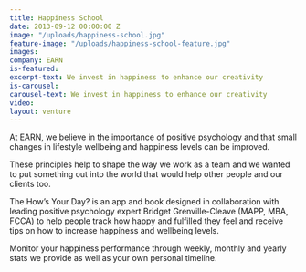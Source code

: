 ```yaml
---
title: Happiness School
date: 2013-09-12 00:00:00 Z
image: "/uploads/happiness-school.jpg"
feature-image: "/uploads/happiness-school-feature.jpg"
images: 
company: EARN
is-featured:
excerpt-text: We invest in happiness to enhance our creativity
is-carousel: 
carousel-text: We invest in happiness to enhance our creativity
video: 
layout: venture
---
```


At EARN, we believe in the importance of positive psychology and that small changes in lifestyle wellbeing and happiness levels can be improved.

These principles help to shape the way we work as a team and we wanted to put something out into the world that would help other people and our clients too.

The How’s Your Day? is an app and book designed in collaboration with leading positive psychology expert Bridget Grenville-Cleave (MAPP, MBA, FCCA) to help people track how happy and fulfilled they feel and receive tips on how to increase happiness and wellbeing levels.

Monitor your happiness performance through weekly, monthly and yearly stats we provide as well as your own personal timeline.
